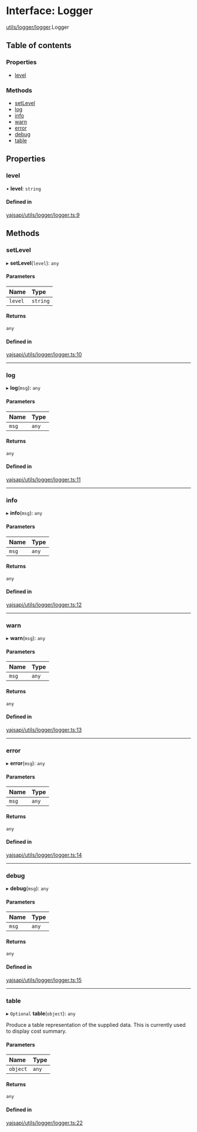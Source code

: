 # Interface: Logger

[utils/logger/logger](../modules/utils_logger_logger.md).Logger

## Table of contents

### Properties

- [level](utils_logger_logger.Logger.md#level)

### Methods

- [setLevel](utils_logger_logger.Logger.md#setlevel)
- [log](utils_logger_logger.Logger.md#log)
- [info](utils_logger_logger.Logger.md#info)
- [warn](utils_logger_logger.Logger.md#warn)
- [error](utils_logger_logger.Logger.md#error)
- [debug](utils_logger_logger.Logger.md#debug)
- [table](utils_logger_logger.Logger.md#table)

## Properties

### level

• **level**: `string`

#### Defined in

[yajsapi/utils/logger/logger.ts:9](https://github.com/golemfactory/yajsapi/blob/87b4066/yajsapi/utils/logger/logger.ts#L9)

## Methods

### setLevel

▸ **setLevel**(`level`): `any`

#### Parameters

| Name    | Type     |
| :------ | :------- |
| `level` | `string` |

#### Returns

`any`

#### Defined in

[yajsapi/utils/logger/logger.ts:10](https://github.com/golemfactory/yajsapi/blob/87b4066/yajsapi/utils/logger/logger.ts#L10)

---

### log

▸ **log**(`msg`): `any`

#### Parameters

| Name  | Type  |
| :---- | :---- |
| `msg` | `any` |

#### Returns

`any`

#### Defined in

[yajsapi/utils/logger/logger.ts:11](https://github.com/golemfactory/yajsapi/blob/87b4066/yajsapi/utils/logger/logger.ts#L11)

---

### info

▸ **info**(`msg`): `any`

#### Parameters

| Name  | Type  |
| :---- | :---- |
| `msg` | `any` |

#### Returns

`any`

#### Defined in

[yajsapi/utils/logger/logger.ts:12](https://github.com/golemfactory/yajsapi/blob/87b4066/yajsapi/utils/logger/logger.ts#L12)

---

### warn

▸ **warn**(`msg`): `any`

#### Parameters

| Name  | Type  |
| :---- | :---- |
| `msg` | `any` |

#### Returns

`any`

#### Defined in

[yajsapi/utils/logger/logger.ts:13](https://github.com/golemfactory/yajsapi/blob/87b4066/yajsapi/utils/logger/logger.ts#L13)

---

### error

▸ **error**(`msg`): `any`

#### Parameters

| Name  | Type  |
| :---- | :---- |
| `msg` | `any` |

#### Returns

`any`

#### Defined in

[yajsapi/utils/logger/logger.ts:14](https://github.com/golemfactory/yajsapi/blob/87b4066/yajsapi/utils/logger/logger.ts#L14)

---

### debug

▸ **debug**(`msg`): `any`

#### Parameters

| Name  | Type  |
| :---- | :---- |
| `msg` | `any` |

#### Returns

`any`

#### Defined in

[yajsapi/utils/logger/logger.ts:15](https://github.com/golemfactory/yajsapi/blob/87b4066/yajsapi/utils/logger/logger.ts#L15)

---

### table

▸ `Optional` **table**(`object`): `any`

Produce a table representation of the supplied data.
This is currently used to display cost summary.

#### Parameters

| Name     | Type  |
| :------- | :---- |
| `object` | `any` |

#### Returns

`any`

#### Defined in

[yajsapi/utils/logger/logger.ts:22](https://github.com/golemfactory/yajsapi/blob/87b4066/yajsapi/utils/logger/logger.ts#L22)
